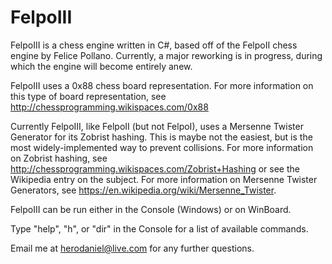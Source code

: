 # FelpoIII
FelpoIII is a chess engine written in C#, based off of the FelpoII chess engine by Felice Pollano. 
Currently, a major reworking is in progress, during which the engine will become entirely anew.

FelpoIII uses a 0x88 chess board representation. For more information on this type of board representation, 
see http://chessprogramming.wikispaces.com/0x88

Currently FelpoIII, like FelpoII (but not FelpoI), uses a Mersenne Twister Generator for its Zobrist hashing.
This is maybe not the easiest, but is the most widely-implemented way to prevent collisions. For more information on 
Zobrist hashing, see http://chessprogramming.wikispaces.com/Zobrist+Hashing or see the Wikipedia entry on the subject. 
For more information on Mersenne Twister Generators, see https://en.wikipedia.org/wiki/Mersenne_Twister.

FelpoIII can be run either in the Console (Windows) or on WinBoard.

Type "help", "h", or "dir" in the Console for a list of available commands.

Email me at herodaniel@live.com for any further questions.
